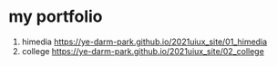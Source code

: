 # my portfolio
1. himedia https://ye-darm-park.github.io/2021uiux_site/01_himedia
1. college https://ye-darm-park.github.io/2021uiux_site/02_college


